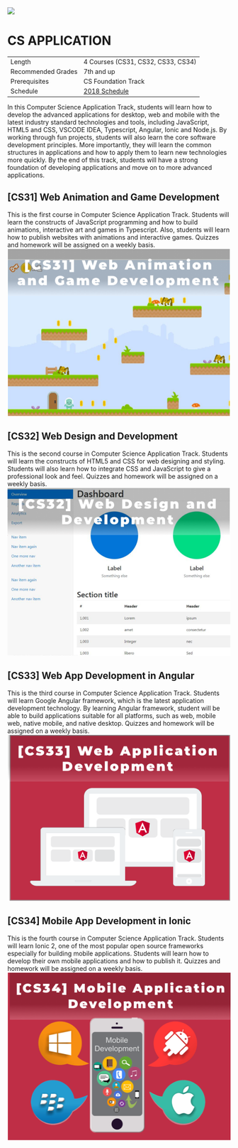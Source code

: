 <img src="http://www.taecoding.com/resources/WhyCodingStrip10x.jpg" />

# CS APPLICATION

|                    |                                    |
| ------------------ | ---------------------------------- |
| Length             | 4 Courses (CS31, CS32, CS33, CS34) |
| Recommended Grades | 7th and up                         |
| Prerequisites      | CS Foundation Track                |
| Schedule           | [2018 Schedule](Schedule.md)       |

In this Computer Science Application Track, students will learn how to develop the advanced applications for desktop, web and mobile with the latest industry standard technologies and tools, including JavaScript, HTML5 and CSS, VSCODE IDEA, Typescript, Angular, Ionic and Node.js. By working through fun projects, students will also learn the core software development principles. More importantly, they will learn the common structures in applications and how to apply them to learn new technologies more quickly. By the end of this track, students will have a strong foundation of developing applications and move on to more advanced applications.
  


## [CS31] Web Animation and Game Development
This is the first course in Computer Science Application Track. Students will learn the constructs of JavaScript programming and how to build animations, interactive art and games in Typescript. Also, students will learn how to publish websites with animations and interactive games. Quizzes and homework will be assigned on a weekly basis.
<br /> <img src="images/CS31.png" class="cimg" /> 


## [CS32] Web Design and Development
This is the second course in Computer Science Application Track. Students will learn the constructs of HTML5 and CSS for web designing and styling. Students will also learn how to integrate CSS and JavaScript to give a professional look and feel. Quizzes and homework will be assigned on a weekly basis.
<br /> <img src="images/CS32.png" class="cimg"/> 

## [CS33] Web App Development in Angular
This is the third course in Computer Science Application Track. Students will learn Google Angular framework, which is the latest application development technology. By learning Angular framework, student will be able to build applications suitable for all platforms, such as web, mobile web, native mobile, and native desktop. Quizzes and homework will be assigned on a weekly basis.
<br /> <img src="images/CS33.png" class="cimg"/> 

## [CS34] Mobile App Development in Ionic
This is the fourth course in Computer Science Application Track. Students will learn Ionic 2, one of the most popular open source frameworks especially for building mobile applications. Students will learn how to develop their own mobile applications and how to publish it. Quizzes and homework will be assigned on a weekly basis.
<br /> <img src="images/CS34.png" class="cimg"/> 